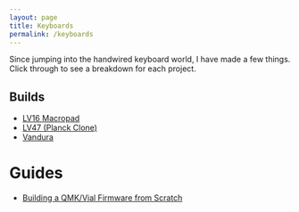 ```yaml
---
layout: page
title: Keyboards
permalink: /keyboards
---
```


Since jumping into the handwired keyboard world, I have made a few things. Click through to see a breakdown for each project.

## Builds

-   [LV16 Macropad](/keyboards/LV16)
-   [LV47 (Planck Clone)](/keyboards/LV47)
-   [Vandura](/keyboards/Vandura)

# Guides
- [Building a QMK/Vial Firmware from Scratch](/qmk-vial-guide)

